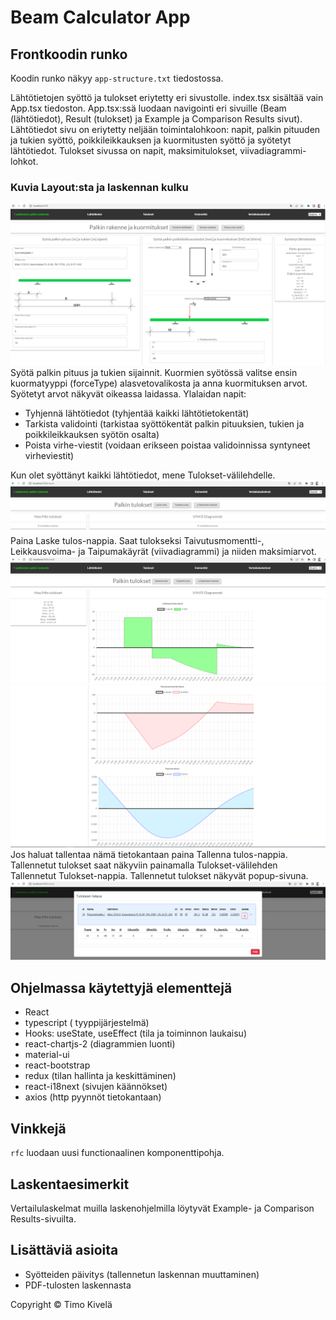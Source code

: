 # Beam Calculator App

## Frontkoodin runko

Koodin runko näkyy `app-structure.txt` tiedostossa.

Lähtötietojen syöttö ja tulokset eriytetty eri sivustolle.
index.tsx sisältää vain App.tsx tiedoston. App.tsx:ssä luodaan navigointi eri sivuille (Beam (lähtötiedot), Result (tulokset) ja Example ja Comparison Results sivut).
Lähtötiedot sivu on eriytetty neljään toimintalohkoon: napit, palkin pituuden ja tukien syöttö, poikkileikkauksen ja kuormitusten syöttö ja syötetyt lähtötiedot.
Tulokset sivussa on napit, maksimitulokset, viivadiagrammi-lohkot.

### Kuvia Layout:sta ja laskennan kulku

![Kuva](./src/images/layout_lähtötiedot.png)
Syötä palkin pituus ja tukien sijainnit.
Kuormien syötössä valitse ensin kuormatyyppi (forceType) alasvetovalikosta ja anna kuormituksen arvot. Syötetyt arvot näkyvät oikeassa laidassa.
Ylalaidan napit:

- Tyhjennä lähtötiedot (tyhjentää kaikki lähtötietokentät)
- Tarkista validointi (tarkistaa syöttökentät palkin pituuksien, tukien ja poikkileikkauksen syötön osalta)
- Poista virhe-viestit (voidaan erikseen poistaa validoinnissa syntyneet virheviestit)

Kun olet syöttänyt kaikki lähtötiedot, mene Tulokset-välilehdelle.
![Kuva](./src/images/layout_tulokset_ennen_laskentaa.png)
Paina Laske tulos-nappia. Saat tulokseksi Taivutusmomentti-, Leikkausvoima- ja Taipumakäyrät (viivadiagrammi) ja niiden maksimiarvot.
![Kuva](./src/images/layout_tulokset1.png)
![Kuva](./src/images/layout_tulokset2.png)
Jos haluat tallentaa nämä tietokantaan paina Tallenna tulos-nappia.
Tallennetut tulokset saat näkyviin painamalla Tulokset-välilehden Tallennetut Tulokset-nappia. Tallennetut tulokset näkyvät popup-sivuna.
![Kuva](./src/images/layout_tallennetut_tulokset.png)

## Ohjelmassa käytettyjä elementtejä

- React
- typescript ( tyyppijärjestelmä)
- Hooks: useState, useEffect (tila ja toiminnon laukaisu)
- react-chartjs-2 (diagrammien luonti)
- material-ui
- react-bootstrap
- redux (tilan hallinta ja keskittäminen)
- react-i18next (sivujen käännökset)
- axios (http pyynnöt tietokantaan)

## Vinkkejä

`rfc` luodaan uusi functionaalinen komponenttipohja.

## Laskentaesimerkit

Vertailulaskelmat muilla laskenohjelmilla löytyvät Example- ja Comparison Results-sivuilta.

## Lisättäviä asioita

- Syötteiden päivitys (tallennetun laskennan muuttaminen)
- PDF-tulosten laskennasta

Copyright © Timo Kivelä
